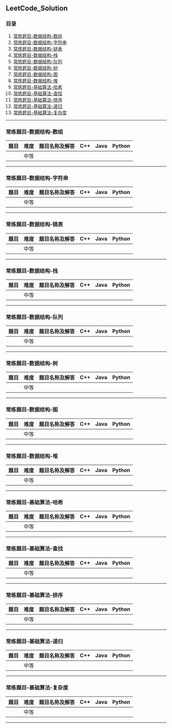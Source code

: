 ## **LeetCode_Solution**
### 目录
1. [常练题目-数据结构-数组](https://github.com/ErdunE/Nowcoder_solution/tree/main#%E5%B8%B8%E7%BB%83%E9%A2%98%E7%9B%AE-%E6%95%B0%E6%8D%AE%E7%BB%93%E6%9E%84-%E6%95%B0%E7%BB%84)
2. [常练题目-数据结构-字符串](https://github.com/ErdunE/Nowcoder_solution/tree/main#%E5%B8%B8%E7%BB%83%E9%A2%98%E7%9B%AE-%E6%95%B0%E6%8D%AE%E7%BB%93%E6%9E%84-%E5%AD%97%E7%AC%A6%E4%B8%B2)
3. [常练题目-数据结构-链表](https://github.com/ErdunE/Nowcoder_solution/tree/main#%E5%B8%B8%E7%BB%83%E9%A2%98%E7%9B%AE-%E6%95%B0%E6%8D%AE%E7%BB%93%E6%9E%84-%E9%93%BE%E8%A1%A8)
4. [常练题目-数据结构-栈](https://github.com/ErdunE/Nowcoder_solution/tree/main#%E5%B8%B8%E7%BB%83%E9%A2%98%E7%9B%AE-%E6%95%B0%E6%8D%AE%E7%BB%93%E6%9E%84-%E6%A0%88)
5. [常练题目-数据结构-队列](https://github.com/ErdunE/Nowcoder_solution/tree/main#%E5%B8%B8%E7%BB%83%E9%A2%98%E7%9B%AE-%E6%95%B0%E6%8D%AE%E7%BB%93%E6%9E%84-%E9%98%9F%E5%88%97)
6. [常练题目-数据结构-树](https://github.com/ErdunE/Nowcoder_solution/tree/main#%E5%B8%B8%E7%BB%83%E9%A2%98%E7%9B%AE-%E6%95%B0%E6%8D%AE%E7%BB%93%E6%9E%84-%E6%A0%91)
7. [常练题目-数据结构-图](https://github.com/ErdunE/Nowcoder_solution/tree/main#%E5%B8%B8%E7%BB%83%E9%A2%98%E7%9B%AE-%E6%95%B0%E6%8D%AE%E7%BB%93%E6%9E%84-%E5%9B%BE)
8. [常练题目-数据结构-堆](https://github.com/ErdunE/Nowcoder_solution/tree/main#%E5%B8%B8%E7%BB%83%E9%A2%98%E7%9B%AE-%E6%95%B0%E6%8D%AE%E7%BB%93%E6%9E%84-%E5%A0%86)
9. [常练题目-基础算法-哈希](https://github.com/ErdunE/Nowcoder_solution/tree/main#%E5%B8%B8%E7%BB%83%E9%A2%98%E7%9B%AE-%E5%9F%BA%E7%A1%80%E7%AE%97%E6%B3%95-%E5%93%88%E5%B8%8C)
10. [常练题目-基础算法-查找](https://github.com/ErdunE/Nowcoder_solution/tree/main#%E5%B8%B8%E7%BB%83%E9%A2%98%E7%9B%AE-%E5%9F%BA%E7%A1%80%E7%AE%97%E6%B3%95-%E6%9F%A5%E6%89%BE)
11. [常练题目-基础算法-排序](https://github.com/ErdunE/Nowcoder_solution/tree/main#%E5%B8%B8%E7%BB%83%E9%A2%98%E7%9B%AE-%E5%9F%BA%E7%A1%80%E7%AE%97%E6%B3%95-%E6%8E%92%E5%BA%8F)
12. [常练题目-基础算法-递归](https://github.com/ErdunE/Nowcoder_solution/tree/main#%E5%B8%B8%E7%BB%83%E9%A2%98%E7%9B%AE-%E5%9F%BA%E7%A1%80%E7%AE%97%E6%B3%95-%E9%80%92%E5%BD%92)
13. [常练题目-基础算法-复杂度](https://github.com/ErdunE/Nowcoder_solution/tree/main#%E5%B8%B8%E7%BB%83%E9%A2%98%E7%9B%AE-%E5%9F%BA%E7%A1%80%E7%AE%97%E6%B3%95-%E5%A4%8D%E6%9D%82%E5%BA%A6)
---
### **常练题目-数据结构-数组**
| 题目                                                         | 难度 | 题目名称及解答                                               |                             C++                              |                             Java                             |                            Python                            |
| :----------------------------------------------------------- | :--- | :----------------------------------------------------------- | :----------------------------------------------------------: | :----------------------------------------------------------: | :----------------------------------------------------------: |
|  | 中等 |  |  |  |  |
---
### **常练题目-数据结构-字符串**
| 题目                                                         | 难度 | 题目名称及解答                                               |                             C++                              |                             Java                             |                            Python                            |
| :----------------------------------------------------------- | :--- | :----------------------------------------------------------- | :----------------------------------------------------------: | :----------------------------------------------------------: | :----------------------------------------------------------: |
|  | 中等 |  |  |  |  |
---
### **常练题目-数据结构-链表**
| 题目                                                         | 难度 | 题目名称及解答                                               |                             C++                              |                             Java                             |                            Python                            |
| :----------------------------------------------------------- | :--- | :----------------------------------------------------------- | :----------------------------------------------------------: | :----------------------------------------------------------: | :----------------------------------------------------------: |
|  | 中等 |  |  |  |  |
---
### **常练题目-数据结构-栈**
| 题目                                                         | 难度 | 题目名称及解答                                               |                             C++                              |                             Java                             |                            Python                            |
| :----------------------------------------------------------- | :--- | :----------------------------------------------------------- | :----------------------------------------------------------: | :----------------------------------------------------------: | :----------------------------------------------------------: |
|  | 中等 |  |  |  |  |
---
### **常练题目-数据结构-队列**
| 题目                                                         | 难度 | 题目名称及解答                                               |                             C++                              |                             Java                             |                            Python                            |
| :----------------------------------------------------------- | :--- | :----------------------------------------------------------- | :----------------------------------------------------------: | :----------------------------------------------------------: | :----------------------------------------------------------: |
|  | 中等 |  |  |  |  |
---
### **常练题目-数据结构-树**
| 题目                                                         | 难度 | 题目名称及解答                                               |                             C++                              |                             Java                             |                            Python                            |
| :----------------------------------------------------------- | :--- | :----------------------------------------------------------- | :----------------------------------------------------------: | :----------------------------------------------------------: | :----------------------------------------------------------: |
|  | 中等 |  |  |  |  |
---
### **常练题目-数据结构-图**
| 题目                                                         | 难度 | 题目名称及解答                                               |                             C++                              |                             Java                             |                            Python                            |
| :----------------------------------------------------------- | :--- | :----------------------------------------------------------- | :----------------------------------------------------------: | :----------------------------------------------------------: | :----------------------------------------------------------: |
|  | 中等 |  |  |  |  |
---
### **常练题目-数据结构-堆**
| 题目                                                         | 难度 | 题目名称及解答                                               |                             C++                              |                             Java                             |                            Python                            |
| :----------------------------------------------------------- | :--- | :----------------------------------------------------------- | :----------------------------------------------------------: | :----------------------------------------------------------: | :----------------------------------------------------------: |
|  | 中等 |  |  |  |  |
---
### **常练题目-基础算法-哈希**
| 题目                                                         | 难度 | 题目名称及解答                                               |                             C++                              |                             Java                             |                            Python                            |
| :----------------------------------------------------------- | :--- | :----------------------------------------------------------- | :----------------------------------------------------------: | :----------------------------------------------------------: | :----------------------------------------------------------: |
|  | 中等 |  |  |  |  |
---
### **常练题目-基础算法-查找**
| 题目                                                         | 难度 | 题目名称及解答                                               |                             C++                              |                             Java                             |                            Python                            |
| :----------------------------------------------------------- | :--- | :----------------------------------------------------------- | :----------------------------------------------------------: | :----------------------------------------------------------: | :----------------------------------------------------------: |
|  | 中等 |  |  |  |  |
---
### **常练题目-基础算法-排序**
| 题目                                                         | 难度 | 题目名称及解答                                               |                             C++                              |                             Java                             |                            Python                            |
| :----------------------------------------------------------- | :--- | :----------------------------------------------------------- | :----------------------------------------------------------: | :----------------------------------------------------------: | :----------------------------------------------------------: |
|  | 中等 |  |  |  |  |
---
### **常练题目-基础算法-递归**
| 题目                                                         | 难度 | 题目名称及解答                                               |                             C++                              |                             Java                             |                            Python                            |
| :----------------------------------------------------------- | :--- | :----------------------------------------------------------- | :----------------------------------------------------------: | :----------------------------------------------------------: | :----------------------------------------------------------: |
|  | 中等 |  |  |  |  |
---
### **常练题目-基础算法-复杂度**
| 题目                                                         | 难度 | 题目名称及解答                                               |                             C++                              |                             Java                             |                            Python                            |
| :----------------------------------------------------------- | :--- | :----------------------------------------------------------- | :----------------------------------------------------------: | :----------------------------------------------------------: | :----------------------------------------------------------: |
|  | 中等 |  |  |  |  |
---

